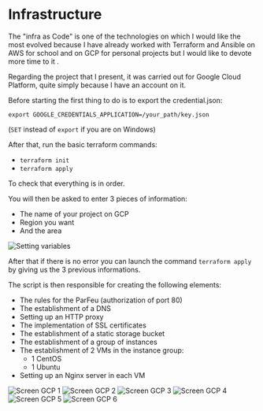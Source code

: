 # Infrastructure

The "infra as Code" is one of the technologies on which I would like the most evolved because I have already worked with Terraform and Ansible on AWS for school and on GCP for personal projects but I would like to devote more time to it .

Regarding the project that I present, it was carried out for Google Cloud Platform, quite simply because I have an account on it.

Before starting the first thing to do is to export the credential.json:

`export GOOGLE_CREDENTIALS_APPLICATION=/your_path/key.json`

(`SET` instead of `export` if you are on Windows)

After that, run the basic terraform commands:

- `terraform init`
- `terraform apply`

To check that everything is in order.

You will then be asked to enter 3 pieces of information:

- The name of your project on GCP
- Region you want
- And the area

![Setting variables](https://fake-path.png)

After that if there is no error you can launch the command `terraform apply` by giving us the 3 previous informations.

The script is then responsible for creating the following elements:

- The rules for the ParFeu (authorization of port 80)
- The establishment of a DNS
- Setting up an HTTP proxy
- The implementation of SSL certificates
- The establishment of a static storage bucket
- The establishment of a group of instances
- The establishment of 2 VMs in the instance group:
    - 1 CentOS
    - 1 Ubuntu
- Setting up an Nginx server in each VM

![Screen GCP 1](https://fake-path.png)
![Screen GCP 2](https://fake-path.png)
![Screen GCP 3](https://fake-path.png)
![Screen GCP 4](https://fake-path.png)
![Screen GCP 5](https://fake-path.png)
![Screen GCP 6](https://fake-path.png)